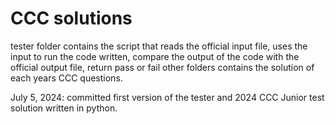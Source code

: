 # CCC solutions
tester folder contains the script that reads the official input file, uses the input to run the code written, 
compare the output of the code with the official output file, return pass or fail
other folders contains the solution of each years CCC questions.

July 5, 2024: committed first version of the tester and 2024 CCC Junior test solution written in python.

